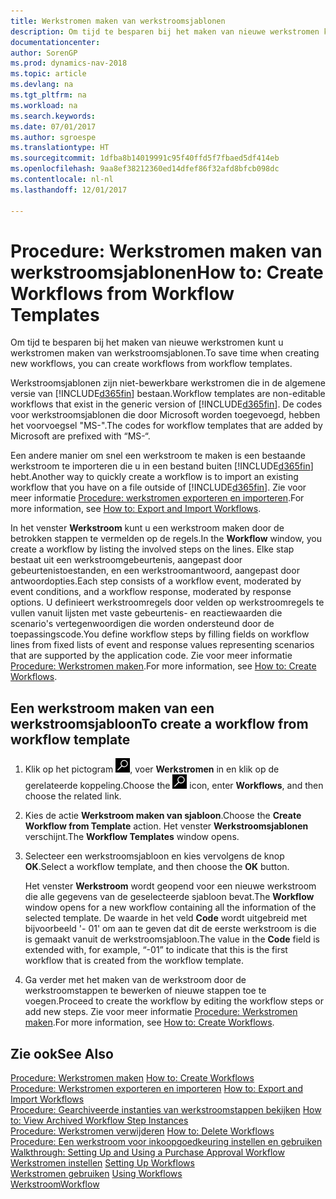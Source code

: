 ```yaml
---
title: Werkstromen maken van werkstroomsjablonen
description: Om tijd te besparen bij het maken van nieuwe werkstromen kunt u werkstromen maken van werkstroomsjablonen.
documentationcenter: 
author: SorenGP
ms.prod: dynamics-nav-2018
ms.topic: article
ms.devlang: na
ms.tgt_pltfrm: na
ms.workload: na
ms.search.keywords: 
ms.date: 07/01/2017
ms.author: sgroespe
ms.translationtype: HT
ms.sourcegitcommit: 1dfba8b14019991c95f40ffd5f7fbaed5df414eb
ms.openlocfilehash: 9aa8ef38212360ed14dfef86f32afd8bfcb098dc
ms.contentlocale: nl-nl
ms.lasthandoff: 12/01/2017

---
```

# <a name="how-to-create-workflows-from-workflow-templates"></a><span data-ttu-id="78f30-103">Procedure: Werkstromen maken van werkstroomsjablonen</span><span class="sxs-lookup"><span data-stu-id="78f30-103">How to: Create Workflows from Workflow Templates</span></span>
<span data-ttu-id="78f30-104">Om tijd te besparen bij het maken van nieuwe werkstromen kunt u werkstromen maken van werkstroomsjablonen.</span><span class="sxs-lookup"><span data-stu-id="78f30-104">To save time when creating new workflows, you can create workflows from workflow templates.</span></span>  

 <span data-ttu-id="78f30-105">Werkstroomsjablonen zijn niet-bewerkbare werkstromen die in de algemene versie van [!INCLUDE[d365fin](includes/d365fin_md.md)] bestaan.</span><span class="sxs-lookup"><span data-stu-id="78f30-105">Workflow templates are non-editable workflows that exist in the generic version of [!INCLUDE[d365fin](includes/d365fin_md.md)].</span></span> <span data-ttu-id="78f30-106">De codes voor werkstroomsjablonen die door Microsoft worden toegevoegd, hebben het voorvoegsel "MS-".</span><span class="sxs-lookup"><span data-stu-id="78f30-106">The codes for workflow templates that are added by Microsoft are prefixed with “MS-“.</span></span>  

 <span data-ttu-id="78f30-107">Een andere manier om snel een werkstroom te maken is een bestaande werkstroom te importeren die u in een bestand buiten [!INCLUDE[d365fin](includes/d365fin_md.md)] hebt.</span><span class="sxs-lookup"><span data-stu-id="78f30-107">Another way to quickly create a workflow is to import an existing workflow that you have on a file outside of [!INCLUDE[d365fin](includes/d365fin_md.md)].</span></span> <span data-ttu-id="78f30-108">Zie voor meer informatie [Procedure: werkstromen exporteren en importeren](across-how-to-export-and-import-workflows.md).</span><span class="sxs-lookup"><span data-stu-id="78f30-108">For more information, see [How to: Export and Import Workflows](across-how-to-export-and-import-workflows.md).</span></span>  

<span data-ttu-id="78f30-109">In het venster **Werkstroom** kunt u een werkstroom maken door de betrokken stappen te vermelden op de regels.</span><span class="sxs-lookup"><span data-stu-id="78f30-109">In the **Workflow** window, you create a workflow by listing the involved steps on the lines.</span></span> <span data-ttu-id="78f30-110">Elke stap bestaat uit een werkstroomgebeurtenis, aangepast door gebeurtenistoestanden, en een werkstroomantwoord, aangepast door antwoordopties.</span><span class="sxs-lookup"><span data-stu-id="78f30-110">Each step consists of a workflow event, moderated by event conditions, and a workflow response, moderated by response options.</span></span> <span data-ttu-id="78f30-111">U definieert werkstroomregels door velden op werkstroomregels te vullen vanuit lijsten met vaste gebeurtenis- en reactiewaarden die scenario's vertegenwoordigen die worden ondersteund door de toepassingscode.</span><span class="sxs-lookup"><span data-stu-id="78f30-111">You define workflow steps by filling fields on workflow lines from fixed lists of event and response values representing scenarios that are supported by the application code.</span></span> <span data-ttu-id="78f30-112">Zie voor meer informatie [Procedure: Werkstromen maken](across-how-to-create-workflows.md).</span><span class="sxs-lookup"><span data-stu-id="78f30-112">For more information, see [How to: Create Workflows](across-how-to-create-workflows.md).</span></span>  

## <a name="to-create-a-workflow-from-workflow-template"></a><span data-ttu-id="78f30-113">Een werkstroom maken van een werkstroomsjabloon</span><span class="sxs-lookup"><span data-stu-id="78f30-113">To create a workflow from workflow template</span></span>  
1.  <span data-ttu-id="78f30-114">Klik op het pictogram ![Zoeken naar pagina of rapport](media/ui-search/search_small.png "pictogram Zoeken naar pagina of rapport"), voer **Werkstromen** in en klik op de gerelateerde koppeling.</span><span class="sxs-lookup"><span data-stu-id="78f30-114">Choose the ![Search for Page or Report](media/ui-search/search_small.png "Search for Page or Report icon") icon, enter **Workflows**, and then choose the related link.</span></span>  
2.  <span data-ttu-id="78f30-115">Kies de actie **Werkstroom maken van sjabloon**.</span><span class="sxs-lookup"><span data-stu-id="78f30-115">Choose the **Create Workflow from Template** action.</span></span> <span data-ttu-id="78f30-116">Het venster **Werkstroomsjablonen** verschijnt.</span><span class="sxs-lookup"><span data-stu-id="78f30-116">The **Workflow Templates** window opens.</span></span>  
3.  <span data-ttu-id="78f30-117">Selecteer een werkstroomsjabloon en kies vervolgens de knop **OK**.</span><span class="sxs-lookup"><span data-stu-id="78f30-117">Select a workflow template, and then choose the **OK** button.</span></span>  

     <span data-ttu-id="78f30-118">Het venster **Werkstroom** wordt geopend voor een nieuwe werkstroom die alle gegevens van de geselecteerde sjabloon bevat.</span><span class="sxs-lookup"><span data-stu-id="78f30-118">The **Workflow** window opens for a new workflow containing all the information of the selected template.</span></span> <span data-ttu-id="78f30-119">De waarde in het veld **Code** wordt uitgebreid met bijvoorbeeld '- 01' om aan te geven dat dit de eerste werkstroom is die is gemaakt vanuit de werkstroomsjabloon.</span><span class="sxs-lookup"><span data-stu-id="78f30-119">The value in the **Code** field is extended with, for example, “-01” to indicate that this is the first workflow that is created from the workflow template.</span></span>  
4.  <span data-ttu-id="78f30-120">Ga verder met het maken van de werkstroom door de werkstroomstappen te bewerken of nieuwe stappen toe te voegen.</span><span class="sxs-lookup"><span data-stu-id="78f30-120">Proceed to create the workflow by editing the workflow steps or add new steps.</span></span> <span data-ttu-id="78f30-121">Zie voor meer informatie [Procedure: Werkstromen maken](across-how-to-create-workflows.md).</span><span class="sxs-lookup"><span data-stu-id="78f30-121">For more information, see [How to: Create Workflows](across-how-to-create-workflows.md).</span></span>  

## <a name="see-also"></a><span data-ttu-id="78f30-122">Zie ook</span><span class="sxs-lookup"><span data-stu-id="78f30-122">See Also</span></span>  
 <span data-ttu-id="78f30-123">[Procedure: Werkstromen maken](across-how-to-create-workflows.md) </span><span class="sxs-lookup"><span data-stu-id="78f30-123">[How to: Create Workflows](across-how-to-create-workflows.md) </span></span>  
 <span data-ttu-id="78f30-124">[Procedure: Werkstromen exporteren en importeren](across-how-to-export-and-import-workflows.md) </span><span class="sxs-lookup"><span data-stu-id="78f30-124">[How to: Export and Import Workflows](across-how-to-export-and-import-workflows.md) </span></span>  
 <span data-ttu-id="78f30-125">[Procedure: Gearchiveerde instanties van werkstroomstappen bekijken](across-how-to-view-archived-workflow-step-instances.md) </span><span class="sxs-lookup"><span data-stu-id="78f30-125">[How to: View Archived Workflow Step Instances](across-how-to-view-archived-workflow-step-instances.md) </span></span>  
 <span data-ttu-id="78f30-126">[Procedure: Werkstromen verwijderen](across-how-to-delete-workflows.md) </span><span class="sxs-lookup"><span data-stu-id="78f30-126">[How to: Delete Workflows](across-how-to-delete-workflows.md) </span></span>  
 <span data-ttu-id="78f30-127">[Procedure: Een werkstroom voor inkoopgoedkeuring instellen en gebruiken](walkthrough-setting-up-and-using-a-purchase-approval-workflow.md) </span><span class="sxs-lookup"><span data-stu-id="78f30-127">[Walkthrough: Setting Up and Using a Purchase Approval Workflow](walkthrough-setting-up-and-using-a-purchase-approval-workflow.md) </span></span>  
 <span data-ttu-id="78f30-128">[Werkstromen instellen](across-set-up-workflows.md) </span><span class="sxs-lookup"><span data-stu-id="78f30-128">[Setting Up Workflows](across-set-up-workflows.md) </span></span>  
 <span data-ttu-id="78f30-129">[Werkstromen gebruiken](across-use-workflows.md) </span><span class="sxs-lookup"><span data-stu-id="78f30-129">[Using Workflows](across-use-workflows.md) </span></span>  
 [<span data-ttu-id="78f30-130">Werkstroom</span><span class="sxs-lookup"><span data-stu-id="78f30-130">Workflow</span></span>](across-workflow.md)   

